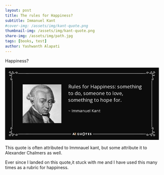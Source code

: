 ```yaml
---
layout: post
title: The rules for Happiness?
subtitle: Immanuel Kant
#cover-img: /assets/img/kant-quote.png
thumbnail-img: /assets/img/kant-quote.png
share-img: /assets/img/path.jpg
tags: [books, test]
author: Yashwanth Alapati
---
```


Happiness?

![Quote](/assets/img/kant-quote.png)

This quote is often attributed to Immnauel kant, but some attribute it to Alexander Chalmers as well. 

Ever since I landed on this quote,it stuck with me and I have used this many times as a rubric for happiness.





